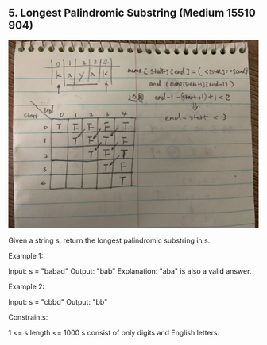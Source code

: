 ## 5. Longest Palindromic Substring (Medium 15510 904)

![Alt text](./longest-palindrome-substring.jpg?raw=true 'decision')

Given a string s, return the longest palindromic substring in s.

Example 1:

Input: s = "babad"
Output: "bab"
Explanation: "aba" is also a valid answer.

Example 2:

Input: s = "cbbd"
Output: "bb"

Constraints:

1 <= s.length <= 1000
s consist of only digits and English letters.
